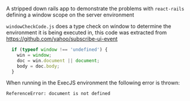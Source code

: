 A stripped down rails app to demonstrate the problems with `react-rails` defining a window scope
on the server environment

`windowCheckCode.js` does a type check on window to determine the environment it is being
executed in, this code was extracted from https://github.com/yahoo/subscribe-ui-event

```javascript
  if (typeof window !== 'undefined') {
    win = window;
    doc = win.document || document;
    body = doc.body;
  }
```

When running in the ExecJS environment the following error is thrown:
```
ReferenceError: document is not defined
```